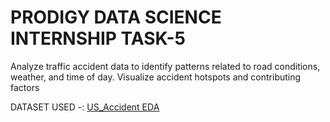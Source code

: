 # PRODIGY DATA SCIENCE INTERNSHIP TASK-5

Analyze traffic accident data to identify patterns related to road conditions, weather, and time of day. Visualize accident hotspots and contributing factors

DATASET USED -: [US_Accident EDA](https://www.kaggle.com/code/harshalbhamare/us-accident-eda)
